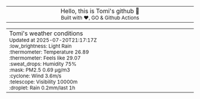 
<div align="center">
<table>
<tbody>
<td align="center">
<img width="2000" height="0"><br>
Hello, this is Tomi's github 👋<br>
<sup>Built with ❤️, GO & Github Actions</sup><br>
<img width="2000" height="0">
</td>
</tbody>
</table>
</div>
<table>
<tbody>
<td align="left">
<img width="2000" height="0"><br>
Tomi's weather conditions<br>
<sup>Updated at 2025-07-20T21:17:17Z</sup><br>
<sup>:low_brightness: Light Rain</sup><br>
<sup>:thermometer: Temperature 26.89 </sup><br>
<sup>:thermometer: Feels like 29.07</sup><br>
<sup>:sweat_drops: Humidity 75%</sup><br>
<sup>:mask: PM2.5 0.69 μg/m3</sup><br>
<sup>:cyclone: Wind 3.6m/s </sup><br>
<sup>:telescope: Visibility 10000m </sup><br>
<sup>:droplet: Rain 0.2mm/last 1h </sup><br>
<img width="2000" height="0">
</td>
<td align="left">
<img width="2000" height="0"><br>
<br>
<img width="2000" height="0">
</td>
</tbody>
</table>
</div>
    